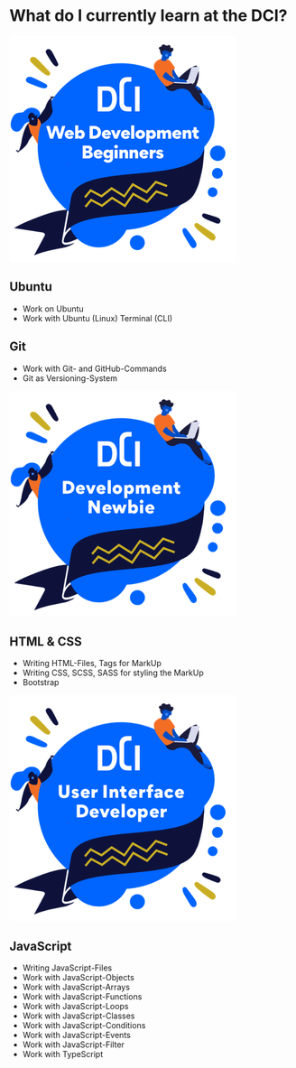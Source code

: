 # What do I currently learn at the DCI?

![WebDev Beginner](./badges/Digital%20Career%20Institute%20-%20Beginner%20-%202023-08-11.png)

## Ubuntu

- Work on Ubuntu
- Work with Ubuntu (Linux) Terminal (CLI)

## Git

- Work with Git- and GitHub-Commands
- Git as Versioning-System

![WebDev NewBie](./badges/Digital%20Career%20Institute%20-%20Development%20newbie%20-%202023-10-07.png)

## HTML & CSS

- Writing HTML-Files, Tags for MarkUp
- Writing CSS, SCSS, SASS for styling the MarkUp
- Bootstrap

![WebDev Interface Developer](./badges/Digital%20Career%20Institute%20-%20User%20Interface%20developer%20-%202023-10-07.png)

## JavaScript

- Writing JavaScript-Files
- Work with JavaScript-Objects
- Work with JavaScript-Arrays
- Work with JavaScript-Functions
- Work with JavaScript-Loops
- Work with JavaScript-Classes
- Work with JavaScript-Conditions
- Work with JavaScript-Events
- Work with JavaScript-Filter
- Work with TypeScript

<!-- ![WebDev Frontend Developer](./badges/Digital%20Career%20Institute%20-%20Frontend%20developer%20-%202023-10-07.png) -->
